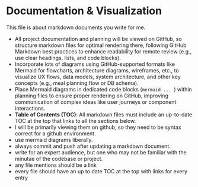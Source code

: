 # Documentation &amp; Visualization
This file is about markdown documents you write for me.

- All project documentation and planning will be viewed on GitHub, so structure markdown files for optimal rendering there, following GitHub Markdown best practices to enhance readability for remote review (e.g., use clear headings, lists, and code blocks).
- Incorporate lots of diagrams using GitHub-supported formats like Mermaid for flowcharts, architecture diagrams, wireframes, etc., to visualize UX flows, data models, system architecture, and other key concepts (e.g., meal planning flow or DB schema).
- Place Mermaid diagrams in dedicated code blocks (```mermaid ... ```) within planning files to ensure proper rendering on GitHub, improving communication of complex ideas like user journeys or component interactions.
- **Table of Contents (TOC)**: All markdown files must include an up-to-date TOC at the top that links to all the sections below.
- I will be primarily viewing them on github, so they need to be syntax correct for a github environment.
- use mermaid diagrams liberally.
- always commit and push after updating a markdown document.
- write for an expert audience, but one who may not be familiar with the minutae of the codebase or project.
- any file mentions should be a link
- every file should have an up to date TOC at the top with links for every entry